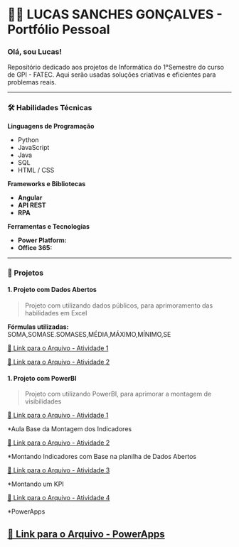# 👨‍💻 LUCAS SANCHES GONÇALVES - Portfólio Pessoal

### Olá, sou Lucas!  
Repositório dedicado aos projetos de Informática do 1°Semestre do curso de GPI - FATEC. Aqui serão usadas soluções criativas e eficientes para problemas reais.

---


### 🛠️ Habilidades Técnicas

**Linguagens de Programação**  
- Python
- JavaScript
- Java
- SQL
- HTML / CSS

**Frameworks e Bibliotecas**  
- **Angular** 
- **API REST** 
- **RPA** 

**Ferramentas e Tecnologias**  
- **Power Platform:** 
- **Office 365:** 

---

### 🌟 Projetos

#### 1. Projeto com Dados Abertos
> Projeto com utilizando dados públicos, para aprimoramento das habilidades em Excel

**Fórmulas utilizadas:**  
SOMA,SOMASE.SOMASES,MÉDIA,MÁXIMO,MÍNIMO,SE

[🔗 Link para o Arquivo - Atividade 1](https://github.com/LucasSanche/Fatec/blob/main/Atividade%20M%C3%A9dias.xlsx)

[🔗 Link para o Arquivo - Atividade 2](https://github.com/LucasSanche/Fatec/blob/main/Atividade2-Lucas%20Sanches.xlsx)


#### 1. Projeto com PowerBI
> Projeto com utilizando PowerBI, para aprimorar a montagem de visibilidades

[🔗 Link para o Arquivo - Atividade 1](https://github.com/LucasSanche/Fatec/blob/main/Aula1%20PBI.pbix)

*Aula Base da Montagem dos Indicadores

[🔗 Link para o Arquivo - Atividade 2](https://github.com/LucasSanche/Fatec/blob/main/Atividade%202%20-%20PowerBI.pbix)

*Montando Indicadores com Base na planilha de Dados Abertos

[🔗 Link para o Arquivo - Atividade 3](https://github.com/LucasSanche/Fatec/blob/main/filiaisDAX.pbix)

*Montando um KPI

[🔗 Link para o Arquivo - Atividade 4](https://github.com/LucasSanche/Fatec/blob/main/Atividade%204%20-%20PowerBI.pbix)

*PowerApps

[🔗 Link para o Arquivo - PowerApps]([https://github.com/LucasSanche/Fatec/blob/main/filiaisDAX.pbix](https://github.com/LucasSanche/Fatec/blob/main/LINK%20DO%20APP.txt))
---

